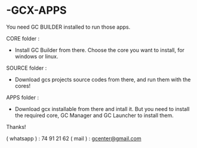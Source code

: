 # -GCX-APPS
You need GC BUILDER installed to run those apps.

CORE folder :
- Install GC Builder from there. Choose the core you want to install, for windows or linux.

SOURCE folder :
- Download gcs projects source codes from there, and run them with the cores!

APPS folder :
- Download gcx installable from there and intall it. But you need to install the required core, GC Manager and GC Launcher to install them.

Thanks!

( whatsapp ) : 74 91 21 62
( mail ) : gcenter@gmail.com
